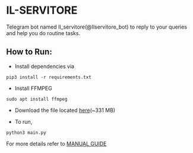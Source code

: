 # IL-SERVITORE

Telegram bot named Il_servitore(@Ilservitore_bot) to reply to your queries and help you do routine tasks.

## How to Run:

- Install dependencies via

`pip3 install -r requirements.txt`

- Install FFMPEG

`sudo apt install ffmpeg`

- Download the file located [here](https://drive.google.com/file/d/1UosU4oEUXa-Yc2VZX3nTV6NNCH1BgxUw/view?usp=sharing)(~331 MB)

- To run,

`python3 main.py`

For more details refer to [MANUAL GUIDE](./MANUAL_GUIDE.md)
